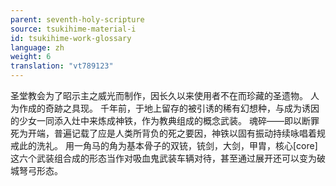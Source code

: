 ```yaml
---
parent: seventh-holy-scripture
source: tsukihime-material-i
id: tsukihime-work-glossary
language: zh
weight: 6
translation: "vt789123"
---
```


圣堂教会为了昭示主之威光而制作，因长久以来使用者不在而珍藏的圣遗物。
人为作成的奇跡之具现。
千年前，于地上留存的被引诱的稀有幻想种，与成为诱因的少女一同添入灶中来炼成神铁，作为教典组成的概念武装。
魂碎——即以断罪死为开端，普遍记载了应是人类所背负的死之要因，神铁以固有振动持续咏唱着规戒此的洗礼。
用一角马的角为基本骨子的双铳，铳剑，大剑，甲胄，核心[core]这六个武装组合成的形态当作对吸血鬼武装车辆对待，甚至通过展开还可以变为破城弩弓形态。

